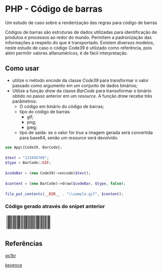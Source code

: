 # PHP - Código de barras

Um estudo de caso sobre a renderização das regras para código de barras

Códigos de barras são estruturas de dados utilizadas para identificação de produtos e processos ao redor do mundo. Permitem a padronização das informações a respeito do que é transportado. Existem diversos modelos, neste estudo de caso o código Code39 é utilizado como referência, pois além permitir valores alfanuméricos, é de fácil interpretação.

## Como usar

- utilize o método *encode* da classe *Code39* para transformar o valor passado como argumento em um conjunto de dados binários;
- Utilize a função *draw* da classe *BarCode* para transoformar o binário obtido no passo anterior em um *resource*. A função *draw* recebe três parâmetros:
  - O código em binário do código de barras;
  - tipo do código de barras:
    - gif;
    - png;
    - jpeg;
  - tipo de saída: se o valor for *true* a imagem gerada será convertida para base64, senão um *resource* será devolvido.

```PHP
use App\{Code39, BarCode};

$text = "123456789";
$type = BarCode::GIF;

$codeBar = (new Code39)->encode($text);

$content = (new BarCode)->draw($codeBar, $type, false);

file_put_contents(__DIR__ . "\\sample.gif", $content);

```

### Código gerado através do snipet anterior

![alt text](sample.gif "sample")

## Referências

[gs1br](https://www.gs1br.org/educacao-e-eventos/MateriaisTecnicos/Encarte%20T%C3%A9cnico%20GS1-128.pdf)

[keyence](https://www.keyence.com.br/ss/products/auto_id/barcode_lecture/basic/itf/)
